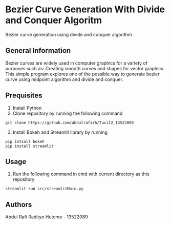 # Bezier Curve Generation With Divide and Conquer Algoritm
Bezier curve generation using divide and conquer algorithm


## General Information
Bezier curves are widely used in computer graphics for a variety of purposes such as: Creating smooth curves and shapes for vector graphics. 
This simple program explores one of the possible way to generate bezier curve using midpoint algorithm and divide and conquer.

## Prequisites
1. Install Python
2. Clone repository by running the following command
```git
git clone https://github.com/abdulrafirh/Tucil2_13522089
```
3. Install Bokeh and Streamlit library by running
```
pip intsall bokeh
pip install streamlit
```

## Usage
1. Run the following command in cmd with current directory as this repository
```
streamlit run src/streamlitMain.py
```

## Authors
Abdul Rafi Radityo Hutomo - 13522089
